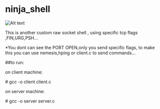 ninja_shell
===========

![Alt text](http://media.tumblr.com/bbec54d04a3712341e49f10db5d07a83/tumblr_inline_mfmd9n78p81r7if29.gif)

This is another custom raw socket shell ,
using specific tcp flags ,FIN,URG,PSH...

*You dont can see the PORT OPEN,only you send specific flags,
to make this you can use nemesis,hping or client.c to send commands...

##to run:


on client machine:

\# gcc -o client client.c

on server machine:

\# gcc -o server server.c




